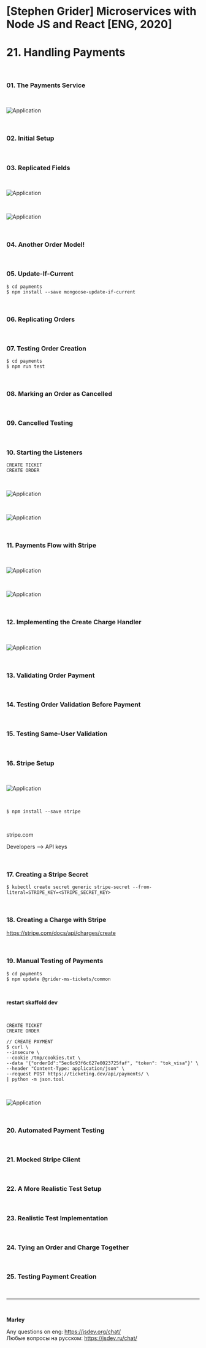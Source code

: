 # [Stephen Grider] Microservices with Node JS and React [ENG, 2020]

# 21. Handling Payments

<br/>

### 01. The Payments Service

<br/>

![Application](/img/pic-21-01.png?raw=true)

<br/>

### 02. Initial Setup

<br/>

### 03. Replicated Fields

<br/>

![Application](/img/pic-21-02.png?raw=true)

<br/>

![Application](/img/pic-21-03.png?raw=true)

<br/>

### 04. Another Order Model!

<br/>

### 05. Update-If-Current

    $ cd payments
    $ npm install --save mongoose-update-if-current

<br/>

### 06. Replicating Orders

<br/>

### 07. Testing Order Creation

    $ cd payments
    $ npm run test

<br/>

### 08. Marking an Order as Cancelled

<br/>

### 09. Cancelled Testing

<br/>

### 10. Starting the Listeners

```
CREATE TICKET
CREATE ORDER
```

<br/>

![Application](/img/pic-21-04.png?raw=true)

<br/>

![Application](/img/pic-21-05.png?raw=true)

<br/>

### 11. Payments Flow with Stripe

<br/>

![Application](/img/pic-21-06.png?raw=true)

<br/>

![Application](/img/pic-21-07.png?raw=true)

<br/>

### 12. Implementing the Create Charge Handler

<br/>

![Application](/img/pic-21-08.png?raw=true)

<br/>

### 13. Validating Order Payment

<br/>

### 14. Testing Order Validation Before Payment

<br/>

### 15. Testing Same-User Validation

<br/>

### 16. Stripe Setup

<br/>

![Application](/img/pic-21-09.png?raw=true)

<br/>

    $ npm install --save stripe

<br/>

stripe.com

Developers --> API keys

<br/>

### 17. Creating a Stripe Secret

    $ kubectl create secret generic stripe-secret --from-literal=STRIPE_KEY=<STRIPE_SECRET_KEY>

<br/>

### 18. Creating a Charge with Stripe

https://stripe.com/docs/api/charges/create

<br/>

### 19. Manual Testing of Payments

    $ cd payments
    $ npm update @grider-ms-tickets/common

<br/>

**restart skaffold dev**

<br/>

```
CREATE TICKET
CREATE ORDER
```

```
// CREATE PAYMENT
$ curl \
--insecure \
--cookie /tmp/cookies.txt \
--data '{"orderId":"5ec6c93f6c627e0023725faf", "token": "tok_visa"}' \
--header "Content-Type: application/json" \
--request POST https://ticketing.dev/api/payments/ \
| python -m json.tool
```

<br/>

![Application](/img/pic-21-10.png?raw=true)

<br/>

### 20. Automated Payment Testing

<br/>

### 21. Mocked Stripe Client

<br/>

### 22. A More Realistic Test Setup

<br/>

### 23. Realistic Test Implementation

<br/>

### 24. Tying an Order and Charge Together

<br/>

### 25. Testing Payment Creation

<br/>

---

<br/>

**Marley**

Any questions on eng: https://jsdev.org/chat/  
Любые вопросы на русском: https://jsdev.ru/chat/
